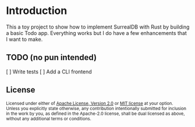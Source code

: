 # Introduction

This a toy project to show how to implement SurrealDB with Rust by building
a basic Todo app. Everything works but I do have a few enhancements that I
want to make.

TODO (no pun intended)
--

[ ] Write tests
[ ] Add a CLI frontend

## License

<sup>
Licensed under either of <a href="LICENSE-APACHE">Apache License, Version
2.0</a> or <a href="LICENSE-MIT">MIT license</a> at your option.
</sup>

<br>

<sub>
Unless you explicitly state otherwise, any contribution intentionally submitted
for inclusion in the work by you, as defined in the Apache-2.0 license, shall be
dual licensed as above, without any additional terms or conditions.
</sub>
